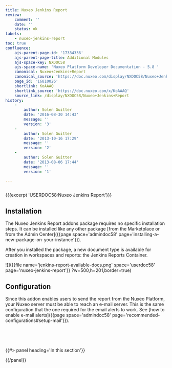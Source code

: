 ```yaml
---
title: Nuxeo Jenkins Report
review:
    comment: ''
    date: ''
    status: ok
labels:
    - nuxeo-jenkins-report
toc: true
confluence:
    ajs-parent-page-id: '17334336'
    ajs-parent-page-title: Additional Modules
    ajs-space-key: NXDOC58
    ajs-space-name: 'Nuxeo Platform Developer Documentation - 5.8 '
    canonical: Nuxeo+Jenkins+Report
    canonical_source: 'https://doc.nuxeo.com/display/NXDOC58/Nuxeo+Jenkins+Report'
    page_id: '16810026'
    shortlink: KoAAAQ
    shortlink_source: 'https://doc.nuxeo.com/x/KoAAAQ'
    source_link: /display/NXDOC58/Nuxeo+Jenkins+Report
history:
    - 
        author: Solen Guitter
        date: '2016-08-30 14:43'
        message: ''
        version: '3'
    - 
        author: Solen Guitter
        date: '2013-10-16 17:29'
        message: ''
        version: '2'
    - 
        author: Solen Guitter
        date: '2013-08-06 17:44'
        message: ''
        version: '1'

---
```

<div class="row"><div class="column medium-8">

{{{excerpt 'USERDOC58:Nuxeo Jenkins Report'}}}

## Installation

The Nuxeo Jenkins Report addons package requires no specific installation steps. It can be installed like any other package [from the Marketplace or from the Admin Center]({{page space='admindoc58' page='installing-a-new-package-on-your-instance'}}).

After you installed the package, a new document type is available for creation in workspaces and reports: the Jenkins Reports Container.

![]({{file name='jenkins-report-available-docs.png' space='userdoc58' page='nuxeo-jenkins-report'}} ?w=500,h=201,border=true)

## Configuration

Since this addon enables users to send the report from the Nuxeo Platform, your Nuxeo server must be able to reach an e-mail server. This is the same configuration that the one required for the email alerts to work. See [how to enable e-mail alerts]({{page space='admindoc58' page='recommended-configurations#setup-mail'}}).

&nbsp;

&nbsp;

</div><div class="column medium-4">{{#> panel heading='In this section'}}

{{/panel}}</div></div>